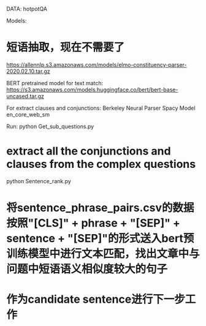 DATA:
hotpotQA

Models:
# 短语抽取，现在不需要了
https://allennlp.s3.amazonaws.com/models/elmo-constituency-parser-2020.02.10.tar.gz

BERT pretrained model for text match:
https://s3.amazonaws.com/models.huggingface.co/bert/bert-base-uncased.tar.gz

For extract clauses and conjunctions:
Berkeley Neural Parser
Spacy Model en_core_web_sm

Run:
python Get_sub_questions.py
# extract all the conjunctions and clauses from the complex questions

python Sentence_rank.py
# 将sentence_phrase_pairs.csv的数据按照"[CLS]" + phrase + "[SEP]" + sentence + "[SEP]"的形式送入bert预训练模型中进行文本匹配，找出文章中与问题中短语语义相似度较大的句子
# 作为candidate sentence进行下一步工作
